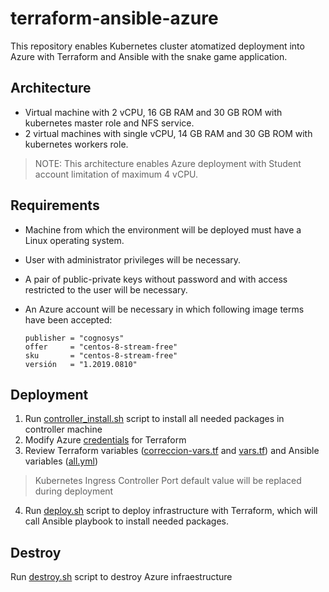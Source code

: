 # terraform-ansible-azure
This repository enables Kubernetes cluster atomatized deployment into Azure with Terraform and Ansible with the snake game application.

## Architecture
- Virtual machine with 2 vCPU, 16 GB RAM and 30 GB ROM with kubernetes master role and NFS service.
- 2 virtual machines with single vCPU, 14 GB RAM and 30 GB ROM with kubernetes workers role.

> NOTE: This architecture enables Azure deployment with Student account limitation of maximum 4 vCPU.

## Requirements
- Machine from which the environment will be deployed must have a Linux operating system.
- User with administrator privileges will be necessary.
- A pair of public-private keys without password and with access restricted to the user will be necessary.
- An Azure account will be necessary in which following image terms have been accepted:

      publisher = "cognosys"
      offer     = "centos-8-stream-free"
      sku       = "centos-8-stream-free"
      versión   = "1.2019.0810"

## Deployment
1. Run [controller_install.sh](controller_install.sh) script to install all needed packages in controller machine
2. Modify Azure [credentials](terraform/credentials.tf) for Terraform
3. Review Terraform variables \([correccion-vars.tf](terraform/correccion-vars.tf) and [vars.tf](terraform/vars.tf)\) and Ansible variables \([all.yml](ansible/group_vars/all.yml)\)
  > Kubernetes Ingress Controller Port default value will be replaced during deployment
4. Run [deploy.sh](deploy.sh) script to deploy infrastructure with Terraform, which will call Ansible playbook to install needed packages.

## Destroy
Run [destroy.sh](destroy.sh) script to destroy Azure infraestructure
